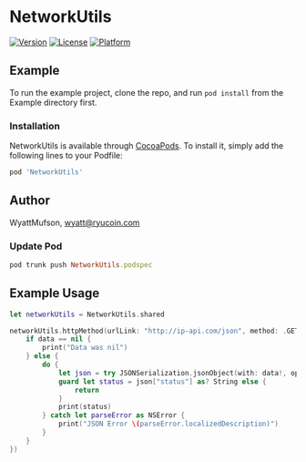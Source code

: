 # NetworkUtils

[![Version](https://img.shields.io/cocoapods/v/NetworkUtils.svg?style=flat)](https://cocoapods.org/pods/NetworkUtils)
[![License](https://img.shields.io/cocoapods/l/NetworkUtils.svg?style=flat)](https://cocoapods.org/pods/NetworkUtils)
[![Platform](https://img.shields.io/cocoapods/p/NetworkUtils.svg?style=flat)](https://cocoapods.org/pods/NetworkUtils)

## Example

To run the example project, clone the repo, and run `pod install` from the Example directory first.

### Installation

NetworkUtils is available through [CocoaPods](https://cocoapods.org). To install
it, simply add the following lines to your Podfile:

```ruby
pod 'NetworkUtils'
```

## Author

WyattMufson, wyatt@ryucoin.com

### Update Pod

```ruby
pod trunk push NetworkUtils.podspec

```

## Example Usage

```swift
let networkUtils = NetworkUtils.shared

networkUtils.httpMethod(urlLink: "http://ip-api.com/json", method: .GET, params: [:], completionClosure: {data in
    if data == nil {
        print("Data was nil")
    } else {
        do {
            let json = try JSONSerialization.jsonObject(with: data!, options: []) as! [String: Any]
            guard let status = json["status"] as? String else {
                return
            }
            print(status)
        } catch let parseError as NSError {
            print("JSON Error \(parseError.localizedDescription)")
        }
    }
})
```
